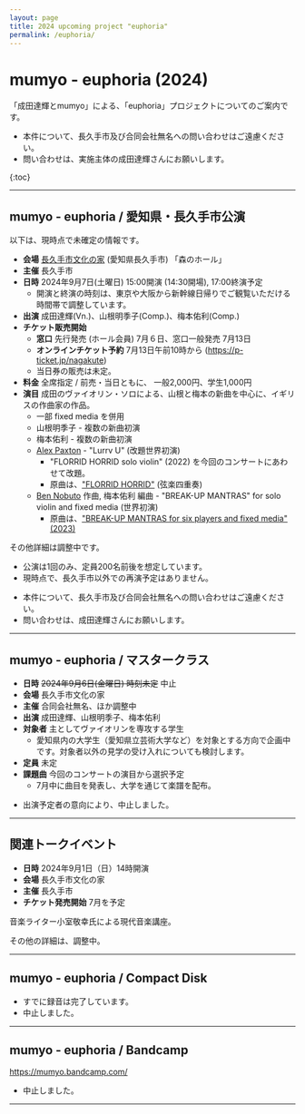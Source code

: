 ```yaml
---
layout: page
title: 2024 upcoming project "euphoria"
permalink: /euphoria/
---
```


#  mumyo - euphoria (2024)

「成田達輝とmumyo」による、「euphoria」プロジェクトについてのご案内です。

* 本件について、長久手市及び合同会社無名への問い合わせはご遠慮ください。
* 問い合わせは、実施主体の成田達輝さんにお願いします。

{:toc}

---

##  mumyo - euphoria / 愛知県・長久手市公演

以下は、現時点で未確定の情報です。

- <B>会場</B>  [長久手市文化の家](https://bunkanoie.jp) (愛知県長久手市) 「森のホール」
- <B>主催</B>  長久手市
- <B>日時</B>  2024年9月7日(土曜日) 15:00開演 (14:30開場), 17:00終演予定
    - 開演と終演の時刻は、東京や大阪から新幹線日帰りでご観覧いただける時間帯で調整しています。
- <B>出演</B>  成田達輝(Vn.)、山根明季子(Comp.)、梅本佑利(Comp.)
- <B>チケット販売開始</B>
    -  <B>窓口</B>  先行発売 (ホール会員) 7月６日、窓口一般発売 7月13日
    -  <B>オンラインチケット予約</B> 7月13日午前10時から (https://p-ticket.jp/nagakute)
    -  当日券の販売は未定。
- <B>料金</B> 全席指定 / 前売・当日ともに、 一般2,000円、学生1,000円　
- <B>演目</B>  成田のヴァイオリン・ソロによる、山根と梅本の新曲を中心に、イギリスの作曲家の作品。
    -   一部 fixed media を併用
    -  山根明季子 -  複数の新曲初演
    -  梅本佑利 -  複数の新曲初演
    -  [Alex Paxton](https://alexpaxtonmusic.com/)  - "Lurrv U" (改題世界初演)
          -  "FLORRID HORRID solo violin" (2022) を今回のコンサートにあわせて改題。
          -  原曲は、["FLORRID HORRID"](https://soundcloud.com/alex-paxton-2/florrid-horrid-excerpts/s-5Kevkfp1rSM?si=1f1906a33e3d43ab95f3600655bb3bc6&utm_source=clipboard&utm_medium=text&utm_campaign=social_sharing) (弦楽四重奏)
    -  [Ben Nobuto](https://bennobuto.com/) 作曲, 梅本佑利 編曲 - "BREAK-UP MANTRAS" for solo violin and fixed media (世界初演)
          -  原曲は、["BREAK-UP MANTRAS for six players and fixed media" (2023)](https://bennobuto.com/break-up-mantras)  

その他詳細は調整中です。
  - 公演は1回のみ、定員200名前後を想定しています。
  - 現時点で、長久手市以外での再演予定はありません。


* 本件について、長久手市及び合同会社無名への問い合わせはご遠慮ください。
* 問い合わせは、成田達輝さんにお願いします。

---

##  mumyo - euphoria / マスタークラス
- <B>日時</B> ~~2024年9月6日(金曜日) 時刻未定~~ 中止
- <B>会場</B> 長久手市文化の家
- <B>主催</B> 合同会社無名、ほか調整中
- <B>出演</B> 成田達輝、山根明季子、梅本佑利
- <B>対象者</B> 主としてヴァイオリンを専攻する学生
  - 愛知県内の大学生（愛知県立芸術大学など）を対象とする方向で企画中です。対象者以外の見学の受け入れについても検討します。
- <B>定員</B>  未定
- <B>課題曲</B>  今回のコンサートの演目から選択予定
   - 7月中に曲目を発表し、大学を通じて楽譜を配布。

* 出演予定者の意向により、中止しました。


---

##  関連トークイベント
- <b>日時</b> 2024年9月1日（日）14時開演
- <b>会場</b> 長久手市文化の家
- <B>主催</B> 長久手市
- <b>チケット発売開始</b>  7月を予定

音楽ライター小室敬幸氏による現代音楽講座。

その他の詳細は、調整中。

---

##  mumyo - euphoria / Compact Disk

* すでに録音は完了しています。
* 中止しました。

---

##  mumyo - euphoria / Bandcamp

https://mumyo.bandcamp.com/
* 中止しました。


---

[^seisakuhi]: コンサートの主催者は長久手市ですが、出演者（合同会社無名）が舞台費等の相当部分を自己負担しています。

